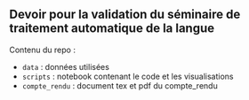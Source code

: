 ## Devoir pour la validation du séminaire de traitement automatique de la langue 
Contenu du repo : 
- ``data`` : données utilisées
- ``scripts`` : notebook contenant le code et les visualisations
- ``compte_rendu`` : document tex et pdf du compte_rendu
  
